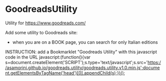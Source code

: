 # GoodreadsUtility
Utility for https://www.goodreads.com/

Add some utility to Goodreads site:
- when you are on a BOOK page, you can search for only Italian editions


INSTRUCTION: add a Bookmarklet "Goodreads Utility" with this javascript code in the URL
javascript:(function(){var s=document.createElement('SCRIPT');s.type='text/javascript';s.src='https://asamorini.github.io/goodreads.utility/goodreads.utility.v1.0.min.js';document.getElementsByTagName('head')[0].appendChild(s);})();
